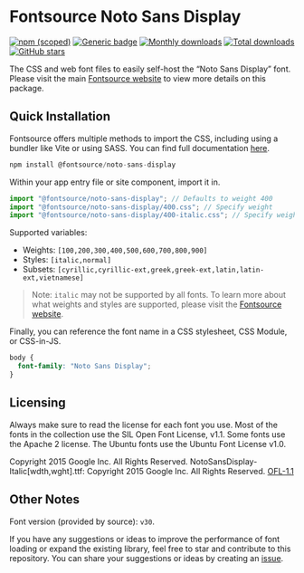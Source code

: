 # Fontsource Noto Sans Display

[![npm (scoped)](https://img.shields.io/npm/v/@fontsource/noto-sans-display?color=brightgreen)](https://www.npmjs.com/package/@fontsource/noto-sans-display) [![Generic badge](https://img.shields.io/badge/fontsource-passing-brightgreen)](https://github.com/fontsource/fontsource) [![Monthly downloads](https://badgen.net/npm/dm/@fontsource/noto-sans-display)](https://github.com/fontsource/fontsource) [![Total downloads](https://badgen.net/npm/dt/@fontsource/noto-sans-display)](https://github.com/fontsource/fontsource) [![GitHub stars](https://img.shields.io/github/stars/fontsource/fontsource.svg?style=social&label=Star)](https://github.com/fontsource/fontsource/stargazers)

The CSS and web font files to easily self-host the “Noto Sans Display” font. Please visit the main [Fontsource website](https://fontsource.org/fonts/noto-sans-display) to view more details on this package.

## Quick Installation

Fontsource offers multiple methods to import the CSS, including using a bundler like Vite or using SASS. You can find full documentation [here](https://fontsource.org/docs/getting-started/introduction).

```javascript
npm install @fontsource/noto-sans-display
```

Within your app entry file or site component, import it in.

```javascript
import "@fontsource/noto-sans-display"; // Defaults to weight 400
import "@fontsource/noto-sans-display/400.css"; // Specify weight
import "@fontsource/noto-sans-display/400-italic.css"; // Specify weight and style
```

Supported variables:
- Weights: `[100,200,300,400,500,600,700,800,900]`
- Styles: `[italic,normal]`
- Subsets: `[cyrillic,cyrillic-ext,greek,greek-ext,latin,latin-ext,vietnamese]`

> Note: `italic` may not be supported by all fonts. To learn more about what weights and styles are supported, please visit the [Fontsource website](https://fontsource.org/fonts/noto-sans-display).

Finally, you can reference the font name in a CSS stylesheet, CSS Module, or CSS-in-JS.

```css
body {
  font-family: "Noto Sans Display";
}
```

## Licensing
Always make sure to read the license for each font you use. Most of the fonts in the collection use the SIL Open Font License, v1.1. Some fonts use the Apache 2 license. The Ubuntu fonts use the Ubuntu Font License v1.0.

Copyright 2015 Google Inc. All Rights Reserved. NotoSansDisplay-Italic[wdth,wght].ttf: Copyright 2015 Google Inc. All Rights Reserved.
[OFL-1.1](https://openfontlicense.org)

## Other Notes
Font version (provided by source): `v30`.

If you have any suggestions or ideas to improve the performance of font loading or expand the existing library, feel free to star and contribute to this repository. You can share your suggestions or ideas by creating an [issue](https://github.com/fontsource/fontsource/issues).